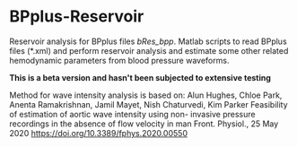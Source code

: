 # BPplus-Reservoir
Reservoir analysis for BPplus files *bRes_bpp*.
Matlab scripts to read BPplus files (\*.xml) and perform reservoir analysis 
and estimate some other related hemodynamic parameters from blood pressure waveforms.

**This is a beta version and hasn't been subjected to extensive testing**

Method for wave intensity analysis is based on: Alun Hughes, Chloe Park, Anenta Ramakrishnan, Jamil Mayet, Nish Chaturvedi, Kim Parker
Feasibility of estimation of aortic wave intensity using non- invasive pressure recordings in the absence of flow velocity in man
Front. Physiol., 25 May 2020 https://doi.org/10.3389/fphys.2020.00550
